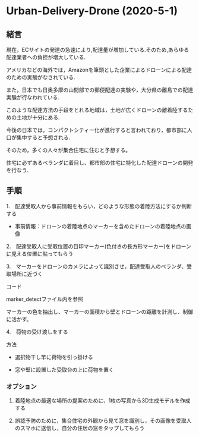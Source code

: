 # Urban-Delivery-Drone (2020-5-1)

## 緒言

現在，ECサイトの発達の急速により,配達量が増加している.そのため,あらゆる配達業者への負担が増大している.  

アメリカなどの海外では，Amazonを筆頭とした企業によるドローンによる配達のための実験がなされている.  

また，日本でも日奥多摩の山間部での郵便配達の実験や，大分県の離島での配達実験が行なわれている.  

このような配達方法の手段をとれる地域は，土地が広くドローンの離着陸するための土地が十分にある.  

今後の日本では，コンパクトシティー化が進行すると言われており，都市部に人口が集中すると予想される.  

そのため，多くの人々が集合住宅に住むと予想する。

住宅に必ずあるベランダに着目し、都市部の住宅に特化した配達ドローンの開発を行なう.  

## 手順
1.　配達受取人から事前情報をもらい，どのような形態の着陸方法にするか判断する    
* 事前情報：ドローンの着陸地点のマーカーを含めたドローンの着陸地点の画像   

2.　配達受取人に受取位置の目印マーカー(色付きの長方形マーカー)をドローンに見える位置に貼ってもらう  

3.　マーカーをドローンのカメラによって識別させ，配達受取人のベランダ、受取場所に近づく  

コード

marker_detectファイル内を参照


マーカーの色を抽出し、マーカーの面積から壁とドローンの距離を計測し、制御に活かす。



4.　荷物の受け渡しをする

方法

* 選択物干し竿に荷物を引っ掛ける

* 窓や壁に設置した受取台の上に荷物を置く  

### オプション
1. 着陸地点の最適な場所の提案のために、1枚の写真から3D生成モデルを作成する

2. 誤認予防のために，集合住宅の外観から見て窓を識別し，その画像を受取人のスマホに送信し，自分の住居の窓をタップしてもらう
